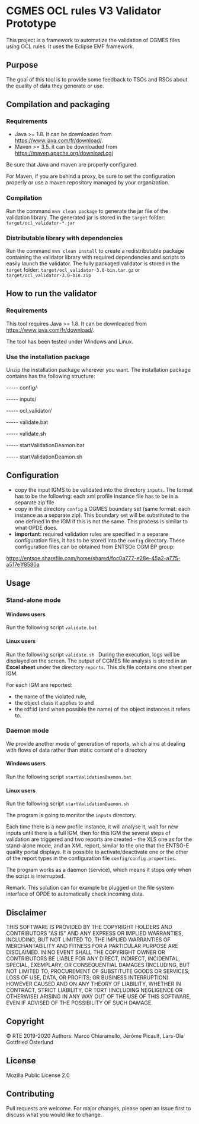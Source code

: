 # CGMES OCL rules V3 Validator Prototype

This project is a framework to automatize the validation of CGMES files using OCL rules. It uses the Eclipse EMF framework.

## Purpose

The goal of this tool is to provide some feedback to TSOs and RSCs about the quality
of data they generate or use.

## Compilation and packaging

### Requirements

- Java >= 1.8. It can be downloaded from https://www.java.com/fr/download/.
- Maven >= 3.5. it can be downloaded from https://maven.apache.org/download.cgi

Be sure that Java and maven are properly configured.

For Maven, if you are behind a proxy, be sure to set the configuration properly or use a maven repository managed by your organization.

### Compilation

Run the command `mvn clean package` to generate the jar file of the validation library. The generated jar is stored in the `target` folder: `target/ocl_validator-*.jar`


### Distributable library with dependencies

Run the command `mvn clean install` to create a redistributable package containing the validator library with required dependencies and scripts to easily launch the validator. The fully packaged validator is stored in the `target` folder:
`target/ocl_validator-3.0-bin.tar.gz` or `target/ocl_validator-3.0-bin.zip`

## How to run the validator

### Requirements

This tool requires Java >= 1.8.
It can be downloaded from https://www.java.com/fr/download/.

The tool has been tested under Windows and Linux.

### Use the installation package
Unzip the installation package wherever you want.
The installation package contains has the following structure:

----- config/

----- inputs/

----- ocl_validator/

----- validate.bat

----- validate.sh

----- startValidationDeamon.bat

----- startValidationDeamon.sh

## Configuration

- copy the input IGMS to be validated into the directory `inputs`. The format has to 
be the following: each xml profile instance file has to be in a separate zip file 
- copy in the directory `config` a CGMES boundary set (same format: each 
instance as a separate zip). This boundary set will be substituted to the one defined
in the IGM if this is not the same. This process is similar to what OPDE does.
- **important**: required validation rules are specified in a separare configuration files, it has to be stored into the `config` directory.
These configuration files can be obtained from ENTSOe CGM BP group:

https://entsoe.sharefile.com/home/shared/foc0a777-e28e-45a2-a775-a517e1f8580a 



## Usage

### Stand-alone mode

####  Windows users
Run the following script
`validate.bat
`
#### Linux users
Run the following script
`validate.sh
`
During the execution, logs will be displayed on the screen.
The output of CGMES file analysis is stored in an **Excel sheet** under the directory `reports`. This xls file contains one sheet per IGM. 

For each IGM are reported: 
- the name of the violated rule, 
- the object class it applies to and 
- the rdf:id (and when possible the name) of the object instances it refers to.

### Daemon mode

We provide another mode of generation of reports, which aims at dealing with flows of data rather than static content of a directory

####  Windows users
Run the following script
`startValidationDaemon.bat
`
#### Linux users
Run the following script
`startValidationDaemon.sh
`

The program is going to monitor the `inputs` directory.

Each time there is a new profile instance, it will analyse it, wait for new inputs until there is a full IGM, then for this IGM the several steps of validation are triggered and two reports are created - the XLS one as for the stand-alone mode, and an XML report, similar to the one that the ENTSO-E quality portal displays. It is possible to activate/deactivate one or the other of the report types in the configuration file `config/config.properties`.

The program works as a daemon (service), which means it stops only when the script is interrupted.

Remark. This solution can for example be plugged on the file system interface of OPDE to automatically check incoming data.



## Disclaimer

THIS SOFTWARE IS PROVIDED BY THE COPYRIGHT HOLDERS AND CONTRIBUTORS "AS IS" AND ANY EXPRESS OR IMPLIED WARRANTIES, INCLUDING, BUT NOT LIMITED TO, THE IMPLIED WARRANTIES OF MERCHANTABILITY AND FITNESS FOR A PARTICULAR PURPOSE ARE DISCLAIMED. IN NO EVENT SHALL THE COPYRIGHT OWNER OR CONTRIBUTORS BE LIABLE FOR ANY DIRECT, INDIRECT, INCIDENTAL, SPECIAL, EXEMPLARY, OR CONSEQUENTIAL DAMAGES (INCLUDING, BUT NOT LIMITED TO, PROCUREMENT OF SUBSTITUTE GOODS OR SERVICES; LOSS OF USE, DATA, OR PROFITS; OR BUSINESS INTERRUPTION) HOWEVER CAUSED AND ON ANY THEORY OF LIABILITY, WHETHER IN CONTRACT, STRICT LIABILITY, OR TORT (INCLUDING NEGLIGENCE OR OTHERWISE) ARISING IN ANY WAY OUT OF THE USE OF THIS SOFTWARE, EVEN IF ADVISED OF THE POSSIBILITY OF SUCH DAMAGE.

## Copyright
&copy; RTE 2019-2020
Authors: Marco Chiaramello, Jérôme Picault, Lars-Ola Gottfried Österlund

## License
Mozilla Public License 2.0

## Contributing
Pull requests are welcome. For major changes, please open an issue first to discuss what you would like to change.

